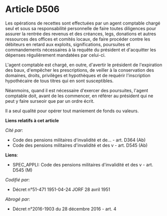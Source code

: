 # Article D506

Les opérations de recettes sont effectuées par un agent comptable chargé seul et sous sa responsabilité personnelle de faire
toutes diligences pour assurer la rentrée des revenus et des créances, legs, donations et autres ressources des offices et
comités locaux, de faire procéder contre les débiteurs en retard aux exploits, significations, poursuites et commandements
nécessaires à la requête du président et d'acquitter les dépenses régulièrement mandatées par celui-ci.

L'agent comptable est chargé, en outre, d'avertir le président de l'expiration des baux, d'empêcher les prescriptions, de
veiller à la conservation des domaines, droits, privilèges et hypothèques et de requérir l'inscription hypothécaire de tous
titres qui en sont susceptibles.

Néanmoins, quand il est nécessaire d'exercer des poursuites, l'agent comptable doit, avant de les commencer, en référer au
président qui ne peut y faire surseoir que par un ordre écrit.

Il a seul qualité pour opérer tout maniement de fonds ou valeurs.

**Liens relatifs à cet article**

_Cité par_:

  - Code des pensions militaires d'invalidité et de... - art. D364 (Ab)
  - Code des pensions militaires d'invalidité et des v - art. D545 (Ab)

**Liens**:

  - SPEC_APPLI: Code des pensions militaires d'invalidité et des v - art. D545 (M)

_Codifié par_:

  - Décret n°51-471 1951-04-24 JORF 28 avril 1951

_Abrogé par_:

  - Décret n°2016-1903 du 28 décembre 2016 - art. 4
